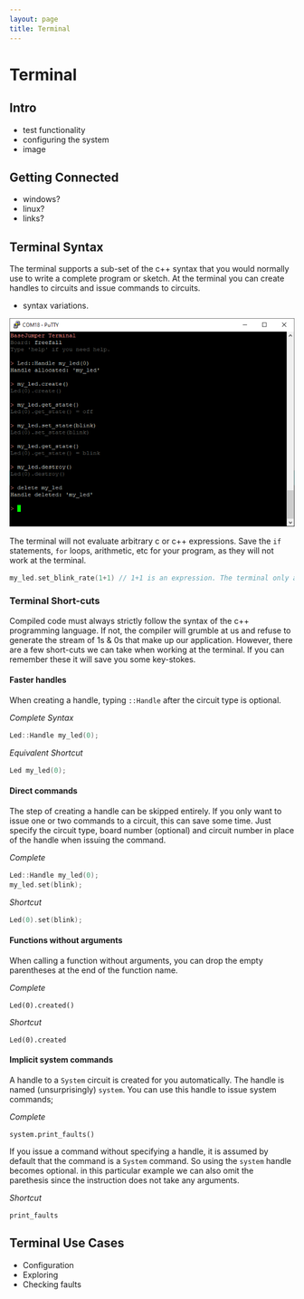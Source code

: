 ```yaml
---
layout: page
title: Terminal
---
```


# Terminal

## Intro
* test functionality
* configuring the system
* image

## Getting Connected
* windows?
* linux?
* links?

## Terminal Syntax
The terminal supports a sub-set of the c++ syntax that you would normally use to write a complete program or sketch. At the terminal you can create handles to circuits and issue commands to circuits. 

* syntax variations.

![Terminal example - full syntax](/assets/images/terminal/terminal_example_full_syntax.png)

The terminal will not evaluate arbitrary c or c++ expressions. Save the `if` statements, `for` loops, arithmetic, etc for your program, as they will not work at the terminal.


``` cpp
my_led.set_blink_rate(1+1) // 1+1 is an expression. The terminal only accepts literals.
```


### Terminal Short-cuts
Compiled code must always strictly follow the syntax of the c++ programming language. If not, the compiler will grumble at us and refuse to generate the stream of 1s & 0s that make up our application. However, there are a few short-cuts we can take when working at the terminal. If you can remember these it will save you some key-stokes.

#### Faster handles
When creating a handle, typing `::Handle` after the circuit type is optional. 

*Complete Syntax*
``` cpp
Led::Handle my_led(0);
```
*Equivalent Shortcut*
``` cpp
Led my_led(0);
```

#### Direct commands
The step of creating a handle can be skipped entirely. If you only want to issue one or two commands to a circuit, this can save some time. Just specify the circuit type, board number (optional) and circuit number in place of the handle when issuing the command.

*Complete*
``` cpp
Led::Handle my_led(0);
my_led.set(blink);  
```
*Shortcut*
``` cpp
Led(0).set(blink);
```

#### Functions without arguments
When calling a function without arguments, you can drop the empty parentheses at the end of the function name.

*Complete*
``` cppp
Led(0).created()
```
*Shortcut*
``` cppp
Led(0).created
```

#### Implicit system commands
A handle to a `System` circuit is created for you automatically. The handle is named (unsurprisingly) `system`. You can use this handle to issue system commands;

*Complete*
``` cppp
system.print_faults()
```
If you issue a command without specifying a handle, it is assumed by default that the command is a `System` command. So using the `system` handle becomes optional. in this particular example we can also omit the parethesis since the instruction does not take any arguments.

*Shortcut*
``` cppp
print_faults
```

## Terminal Use Cases
* Configuration
* Exploring
* Checking faults